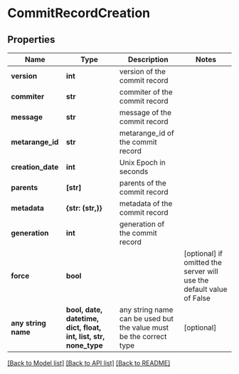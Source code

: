 # CommitRecordCreation


## Properties
Name | Type | Description | Notes
------------ | ------------- | ------------- | -------------
**version** | **int** | version of the commit record | 
**commiter** | **str** | commiter of the commit record | 
**message** | **str** | message of the commit record | 
**metarange_id** | **str** | metarange_id of the commit record | 
**creation_date** | **int** | Unix Epoch in seconds | 
**parents** | **[str]** | parents of the commit record | 
**metadata** | **{str: (str,)}** | metadata of the commit record | 
**generation** | **int** | generation of the commit record | 
**force** | **bool** |  | [optional]  if omitted the server will use the default value of False
**any string name** | **bool, date, datetime, dict, float, int, list, str, none_type** | any string name can be used but the value must be the correct type | [optional]

[[Back to Model list]](../README.md#documentation-for-models) [[Back to API list]](../README.md#documentation-for-api-endpoints) [[Back to README]](../README.md)


